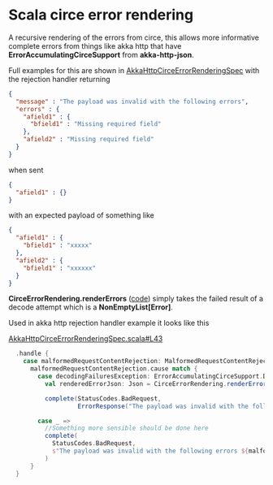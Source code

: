 # Scala circe error rendering

A recursive rendering of the errors from circe, this allows more informative complete errors from things like akka http
that have **ErrorAccumulatingCirceSupport** from **akka-http-json**.

Full examples for this are shown in [AkkaHttpCirceErrorRenderingSpec](https://github.com/pbyrne84/scala-circe-error-rendering/blob/main/src/test/scala/com/github/pbyrne84/circe/rendering/AkkaHttpCirceErrorRenderingSpec.scala) with the rejection handler returning

```json
{
  "message" : "The payload was invalid with the following errors",
  "errors" : {
    "afield1" : {
      "bfield1" : "Missing required field"
    },
    "afield2" : "Missing required field"
  }
}
```

when sent 

```json
{
  "afield1" : {}
}
```

with an expected payload of something like

```json
{
  "afield1" : {
    "bfield1" : "xxxxx" 
  },
  "afield2" : {
    "bfield1" : "xxxxxx"
  }
}
```



**CirceErrorRendering.renderErrors** ([code](https://github.com/pbyrne84/scala-circe-error-rendering/blob/main/src/main/scala/com/github/pbyrne84/circe/rendering/CirceErrorRendering.scala)) simply takes the failed result of a decode attempt which is a **NonEmptyList[Error]**.

Used in akka http rejection handler example it looks like this

[AkkaHttpCirceErrorRenderingSpec.scala#L43](https://github.com/pbyrne84/scala-circe-error-rendering/blob/c300c414cde00b3ee5bc8778ef38df1fce095a90/src/test/scala/com/github/pbyrne84/circe/rendering/AkkaHttpCirceErrorRenderingSpec.scala#L43)

```scala
  .handle {
    case malformedRequestContentRejection: MalformedRequestContentRejection =>
      malformedRequestContentRejection.cause match {
        case decodingFailuresException: ErrorAccumulatingCirceSupport.DecodingFailures =>
          val renderedErrorJson: Json = CirceErrorRendering.renderErrors(decodingFailuresException.failures)

          complete(StatusCodes.BadRequest,
                   ErrorResponse("The payload was invalid with the following errors", renderedErrorJson))

        case _ =>
          //Something more sensible should be done here
          complete(
            StatusCodes.BadRequest,
            s"The payload was invalid with the following errors ${malformedRequestContentRejection.toString}"
          )
      }
  }
```



